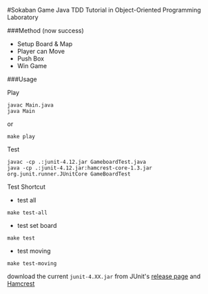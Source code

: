 #Sokaban Game
Java TDD Tutorial in Object-Oriented Programming Laboratory

###Method (now success)
- Setup Board & Map
- Player can Move
- Push Box
- Win Game

###Usage

Play
```
javac Main.java
java Main
```
or
```
make play
```
Test
```
javac -cp .:junit-4.12.jar GameboardTest.java
java -cp .:junit-4.12.jar:hamcrest-core-1.3.jar org.junit.runner.JUnitCore GameBoardTest
```
Test Shortcut
- test all
```
make test-all
```
- test set board
```
make test
```
- test moving
```
make test-moving
```

download the current `junit-4.XX.jar` from JUnit's [release page](https://github.com/junit-team/junit/releases) and [Hamcrest](http://search.maven.org/remotecontent?filepath=org/hamcrest/hamcrest-core/1.3/hamcrest-core-1.3.jar)







